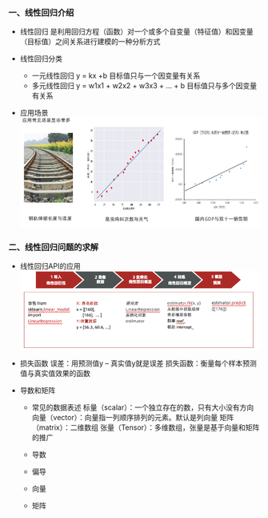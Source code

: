 ### 一、线性回归介绍

- 线性回归
  是利用回归方程（函数）对一个或多个自变量（特征值）和因变量（目标值）之间关系进行建模的一种分析方式

- 线性回归分类
    - 一元线性回归
      y = kx +b
      目标值只与一个因变量有关系
    - 多元线性回归
      y = w1x1 + w2x2 + w3x3 + ... + b
      目标值只与多个因变量有关系

- 应用场景
  ![20250307223600](assets/20250307223600.png)

### 二、线性回归问题的求解

- 线性回归API的应用
  ![20250307223900](assets/20250307223900.png)

- 损失函数
  误差：用预测值y – 真实值y就是误差
  损失函数：衡量每个样本预测值与真实值效果的函数

- 导数和矩阵
    - 常见的数据表述
      标量（scalar）：一个独立存在的数，只有大小没有方向
      向量（vector）：向量指一列顺序排列的元素。默认是列向量
      矩阵（matrix）：二维数组
      张量（Tensor）：多维数组，张量是基于向量和矩阵的推广

    - 导数
    - 偏导
    - 向量
    - 矩阵
  